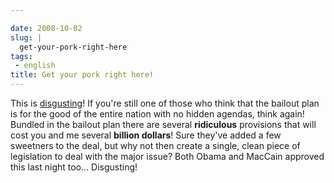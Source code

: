 ```yaml
---

date: 2008-10-02
slug: |
  get-your-pork-right-here
tags:
 - english
title: Get your pork right here!
---
```


This is
[disgusting](http://www.cnn.com/2008/POLITICS/10/02/bailout.pork/index.html)!
If you're still one of those who think that the bailout plan is for the
good of the entire nation with no hidden agendas, think again! Bundled
in the bailout plan there are several **ridiculous** provisions that
will cost you and me several **billion dollars**! Sure they've added a
few sweetners to the deal, but why not then create a single, clean piece
of legislation to deal with the major issue? Both Obama and MacCain
approved this last night too... Disgusting!
